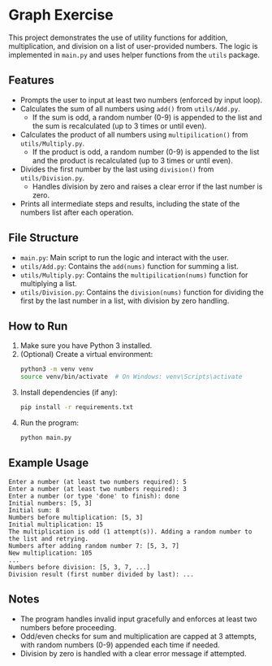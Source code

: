 # Graph Exercise

This project demonstrates the use of utility functions for addition, multiplication, and division on a list of user-provided numbers. The logic is implemented in `main.py` and uses helper functions from the `utils` package.

## Features
- Prompts the user to input at least two numbers (enforced by input loop).
- Calculates the sum of all numbers using `add()` from `utils/Add.py`.
  - If the sum is odd, a random number (0-9) is appended to the list and the sum is recalculated (up to 3 times or until even).
- Calculates the product of all numbers using `multipilication()` from `utils/Multiply.py`.
  - If the product is odd, a random number (0-9) is appended to the list and the product is recalculated (up to 3 times or until even).
- Divides the first number by the last using `division()` from `utils/Division.py`.
  - Handles division by zero and raises a clear error if the last number is zero.
- Prints all intermediate steps and results, including the state of the numbers list after each operation.

## File Structure
- `main.py`: Main script to run the logic and interact with the user.
- `utils/Add.py`: Contains the `add(nums)` function for summing a list.
- `utils/Multiply.py`: Contains the `multipilication(nums)` function for multiplying a list.
- `utils/Division.py`: Contains the `division(nums)` function for dividing the first by the last number in a list, with division by zero handling.

## How to Run
1. Make sure you have Python 3 installed.
2. (Optional) Create a virtual environment:
   ```sh
   python3 -m venv venv
   source venv/bin/activate  # On Windows: venv\Scripts\activate
   ```
3. Install dependencies (if any):
   ```sh
   pip install -r requirements.txt
   ```
4. Run the program:
   ```sh
   python main.py
   ```

## Example Usage
```
Enter a number (at least two numbers required): 5
Enter a number (at least two numbers required): 3
Enter a number (or type 'done' to finish): done
Initial numbers: [5, 3]
Initial sum: 8
Numbers before multiplication: [5, 3]
Initial multiplication: 15
The multiplication is odd (1 attempt(s)). Adding a random number to the list and retrying.
Numbers after adding random number 7: [5, 3, 7]
New multiplication: 105
...
Numbers before division: [5, 3, 7, ...]
Division result (first number divided by last): ...
```

## Notes
- The program handles invalid input gracefully and enforces at least two numbers before proceeding.
- Odd/even checks for sum and multiplication are capped at 3 attempts, with random numbers (0-9) appended each time if needed.
- Division by zero is handled with a clear error message if attempted.

